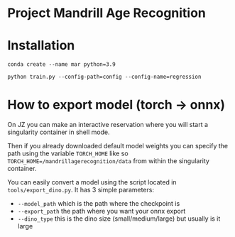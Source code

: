 # Project Mandrill Age Recognition

# Installation

`conda create --name mar python=3.9`

`python train.py --config-path=config --config-name=regression`

# How to export model (torch -> onnx)

On JZ you can make an interactive reservation where you will start a singularity container in shell mode.

Then if you already downloaded default model weights you can specify the path using the variable `TORCH_HOME` like so `TORCH_HOME=/mandrillagerecognition/data` from within the singularity container.

You can easily convert a model using the script located in `tools/export_dino.py`.
It has 3 simple parameters:

- `--model_path` which is the path where the checkpoint is
- `--export_path` the path where you want your onnx export
- `--dino_type` this is the dino size (small/medium/large) but usually is it large

